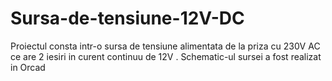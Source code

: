 # Sursa-de-tensiune-12V-DC
Proiectul consta intr-o sursa de tensiune alimentata de la priza cu 230V AC ce are 2 iesiri in curent continuu de 12V .
Schematic-ul sursei a fost realizat in Orcad
